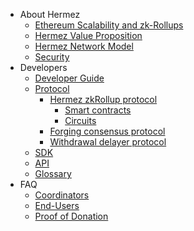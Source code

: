 - About Hermez
    - [Ethereum Scalability and zk-Rollups](about/scalability.md)
    - [Hermez Value Proposition](about/value-proposition.md)
    - [Hermez Network Model](about/model.md)
    - [Security](about/security.md)
- Developers
    - [Developer Guide](developers/dev-guide.md)
    - [Protocol](developers/protocol/README.md)
        - [Hermez zkRollup protocol](developers/protocol/hermez-protocol/protocol.md)
            - [Smart contracts](developers/protocol/hermez-protocol/contracts/contracts.md)
            - [Circuits](developers/protocol/hermez-protocol/circuits/circuits.md)
        - [Forging consensus protocol](developers/protocol/consensus/consensus.md)
        - [Withdrawal delayer protocol](developers/protocol/withdrawal-delayer/withdrawal-delayer.md)   
    - [SDK](developers/sdk.md)
    - [API](developers/api.md)
    - [Glossary](developers/glossary.md)
- FAQ
    - [Coordinators](faq/coordinators.md)
    - [End-Users](faq/end-users.md)
    - [Proof of Donation](faq/pod.md)
